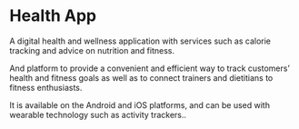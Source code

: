 # Health App

A digital health and wellness application with services such as calorie tracking and advice on nutrition and fitness.

And platform to provide a convenient and efficient way to track customers’ health and fitness goals as well as to connect trainers and dietitians to fitness enthusiasts.

It is available on the Android and iOS platforms, and can be used with wearable technology such as activity trackers..

